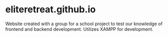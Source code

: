 # eliteretreat.github.io
Website created with a group for a school project to test our knowledge of frontend and backend development. Utilizes XAMPP for development.
